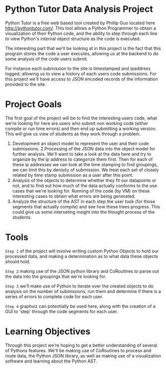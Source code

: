 Python Tutor Data Analysis Project
=============

Python Tutor is a free web based tool created by Phillip Guo located here http://pythontutor.com/. This tool allows a Python Programmer to obtain a visualization of their Python code, and the ability to step through each line to view Python's internal object structure as the code is executed.

The interesting part that we'll be looking at in this project is the fact that this program stores the code a user executes, allowing us at the backend to do some analysis of the code users submit.

For instance each submission to the site is timestamped and ipaddress logged, allowing us to view a history of each users code submissions. For this project we'll have access to JSON encoded records of the information provided to the site.

Project Goals
=============

The first goal of the project will be to find the interesting users code, what we're looking for here are users who submit non working code (either compile or run time errors) and then end up submitting a working version. This will give us view of students as they work through a problem.

1. Development an object model to represent the user and their code submissions.
2.Processing of the JSON data into the object model for further analysis. We'll want to take a look at the data here and try to organize by the ip address to categorize them first. Then for each of these ip addresses we can look at the time stamping to find groupings, we can limit this by denisity of submission. We treat each set of closely related by time stamp submission as a user after this point.
3. Analysis of the objects to determine whether they fit our datapoints or not, and to find out how much of the data actually conforms to the use cases that we're looking for. Running of the code (by VM) on these interesting cases to obtain what errors are being generated.
4. Analyze the structure of the AST in each step the user took (for those segments that actually compile) and see how these trees progress. This could give us some interseting insight into the thought process of the students.

Tools
=============

`Step 1` of the project will involve writing custom Python Objects to hold our processed data, and making a determination as to what data these objects should hold.

`Step 2` making use of the JSON python library and CoRoutines to parse out the data into the groupings that we're looking for.

`Step 3` we'll make use of Python to iterate over the created objects to do analysis on the number of submissions, run them and determine if there is a series of errors to complete code for each user.

`Step 4` graphviz can potentially be used here, along with the creation of a GUI to 'step' through the code segments for each user.

Learning Objectives
=============

Through this project we're hoping to get a better understanding of several of Pythons features. We'll be making use of CoRoutines to process and route data, the Python JSON library, as well as making use of a visualization software and learning about the Python AST. 
